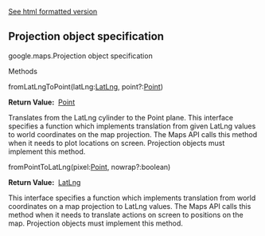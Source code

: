 [See html formatted version](https://huasofoundries.github.io/google-maps-documentation/Projection.html)


Projection object specification
-------------------------------

google.maps.Projection object specification

Methods

fromLatLngToPoint(latLng:[LatLng](https://github.com/amenadiel/google-maps-documentation/blob/master/docs/LatLng.md), point?:[Point](https://github.com/amenadiel/google-maps-documentation/blob/master/docs/Point.md))

**Return Value:**  [Point](https://github.com/amenadiel/google-maps-documentation/blob/master/docs/Point.md)

Translates from the LatLng cylinder to the Point plane. This interface specifies a function which implements translation from given LatLng values to world coordinates on the map projection. The Maps API calls this method when it needs to plot locations on screen. Projection objects must implement this method.

fromPointToLatLng(pixel:[Point](https://github.com/amenadiel/google-maps-documentation/blob/master/docs/Point.md), nowrap?:boolean)

**Return Value:**  [LatLng](https://github.com/amenadiel/google-maps-documentation/blob/master/docs/LatLng.md)

This interface specifies a function which implements translation from world coordinates on a map projection to LatLng values. The Maps API calls this method when it needs to translate actions on screen to positions on the map. Projection objects must implement this method.